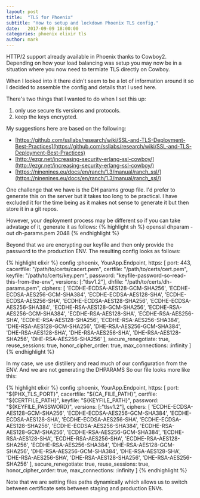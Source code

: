 ```yaml
---
layout: post
title:  "TLS for Phoenix"
subtitle: "How to setup and lockdown Phoenix TLS config."
date:   2017-09-09 18:00:00
categories: phoenix elixir tls
author: mark
---
```


HTTP/2 support already available in Phoenix thanks to Cowboy2. Depending on how your load balancing was setup you may
now be in a situation where you now need to termiate TLS directly on Cowboy.

When I looked into it there didn't seem to be a lot of information around it so I decided to assemble the config
and details that I used here.

There's two things that I wanted to do when I set this up:

  1. only use secure tls versions and protocols.
  2. keep the keys encrypted.

My suggestions here are based on the following:

  - [https://github.com/ssllabs/research/wiki/SSL-and-TLS-Deployment-Best-Practices](https://github.com/ssllabs/research/wiki/SSL-and-TLS-Deployment-Best-Practices)
  - [http://ezgr.net/increasing-security-erlang-ssl-cowboy/](http://ezgr.net/increasing-security-erlang-ssl-cowboy/)
  - [https://ninenines.eu/docs/en/ranch/1.3/manual/ranch_ssl/](https://ninenines.eu/docs/en/ranch/1.3/manual/ranch_ssl/)

One challenge that we have is the DH params group file. I'd prefer to generate this on the server but it
takes too long to be practical. I have excluded it for the time being as it makes not sense to generate it
but then store it in a git repos.

However, your deployment process may be different so if you can take advatage of it, generate it as follows:
{% highlight sh %}
openssl dhparam -out dh-params.pem 2048
{% endhighlight %}

Beyond that we are encrypting our keyfile and then only provide the password to the production ENV.
The resulting config looks as follows:

{% highlight elixir %}
config :phoenix, YourApp.Endpoint,
  https: [
    port: 443,
    cacertfile: "/path/to/certs/cacert.pem",
    certfile: "/path/to/certs/cert.pem",
    keyfile: "/path/to/certs/key.pem",
    password: "keyfile-password-so-read-this-from-the-env",
    versions: [:"tlsv1.2"],
    dhfile: "/path/to/certs/dh-params.pem",
    ciphers: [
      'ECDHE-ECDSA-AES128-GCM-SHA256', 'ECDHE-ECDSA-AES256-GCM-SHA384', 'ECDHE-ECDSA-AES128-SHA',
      'ECDHE-ECDSA-AES256-SHA', 'ECDHE-ECDSA-AES128-SHA256', 'ECDHE-ECDSA-AES256-SHA384',
      'ECDHE-RSA-AES128-GCM-SHA256', 'ECDHE-RSA-AES256-GCM-SHA384', 'ECDHE-RSA-AES128-SHA',
      'ECDHE-RSA-AES256-SHA', 'ECDHE-RSA-AES128-SHA256', 'ECDHE-RSA-AES256-SHA384',
      'DHE-RSA-AES128-GCM-SHA256', 'DHE-RSA-AES256-GCM-SHA384', 'DHE-RSA-AES128-SHA',
      'DHE-RSA-AES256-SHA', 'DHE-RSA-AES128-SHA256', 'DHE-RSA-AES256-SHA256'
    ],
    secure_renegotiate: true,
    reuse_sessions: true,
    honor_cipher_order: true,
    max_connections: :infinity
  ]
{% endhighlight %}

In my case, we use distillery and read much of our configuration from the ENV. And we are not generating the DHPARAMS
So our file looks more like this:

{% highlight elixir %}
config :phoenix, YourApp.Endpoint,
  https: [
    port: "${PHX_TLS_PORT}",
    cacertfile: "${CA_FILE_PATH}",
    certfile: "${CERTFILE_PATH}",
    keyfile: "${KEYFILE_PATH}",
    password: "${KEYFILE_PASSWORD}",
    versions: [:"tlsv1.2"],
    ciphers: [
      'ECDHE-ECDSA-AES128-GCM-SHA256', 'ECDHE-ECDSA-AES256-GCM-SHA384', 'ECDHE-ECDSA-AES128-SHA',
      'ECDHE-ECDSA-AES256-SHA', 'ECDHE-ECDSA-AES128-SHA256', 'ECDHE-ECDSA-AES256-SHA384',
      'ECDHE-RSA-AES128-GCM-SHA256', 'ECDHE-RSA-AES256-GCM-SHA384', 'ECDHE-RSA-AES128-SHA',
      'ECDHE-RSA-AES256-SHA', 'ECDHE-RSA-AES128-SHA256', 'ECDHE-RSA-AES256-SHA384',
      'DHE-RSA-AES128-GCM-SHA256', 'DHE-RSA-AES256-GCM-SHA384', 'DHE-RSA-AES128-SHA',
      'DHE-RSA-AES256-SHA', 'DHE-RSA-AES128-SHA256', 'DHE-RSA-AES256-SHA256'
    ],
    secure_renegotiate: true,
    reuse_sessions: true,
    honor_cipher_order: true,
    max_connections: :infinity
  ]
{% endhighlight %}

Note that we are setting files paths dynamically which allows us to switch between certificate sets between staging
and production ENVs.
